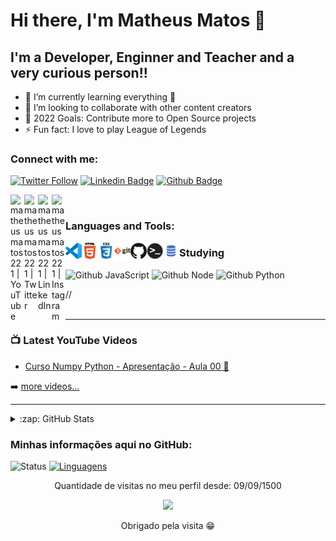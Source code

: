 # Hi there, I'm Matheus Matos 👋

## I'm a Developer, Enginner and Teacher and a very curious person!!

- 🌱 I’m currently learning everything 🤣
- 👯 I’m looking to collaborate with other content creators
- 🥅 2022 Goals: Contribute more to Open Source projects
- ⚡ Fun fact: I love to play League of Legends


### Connect with me:

[![Twitter Follow](https://img.shields.io/twitter/follow/math_matoso?color=1DA1F2&logo=twitter&style=for-the-badge)][twitter]
[![Linkedin Badge](https://img.shields.io/badge/LinkedIn-0077B5?style=for-the-badge&logo=linkedin&logoColor=white&link=https://www.linkedin.com/in/matheusmatos221/)][linkedin]
[![Github Badge](https://img.shields.io/badge/GitHub-100000?style=for-the-badge&logo=github&logoColor=white&link=https://github.com//matheusmatos221/)][github]


[<img align="left" alt="matheusmatos221 | YouTube" width="22px" src="https://cdn.jsdelivr.net/npm/simple-icons@v3/icons/youtube.svg" />][youtube]
[<img align="left" alt="matheusmatos221 | Twitter" width="22px" src="https://cdn.jsdelivr.net/npm/simple-icons@v3/icons/twitter.svg" />][twitter]
[<img align="left" alt="matheusmatos221 | LinkedIn" width="22px" src="https://cdn.jsdelivr.net/npm/simple-icons@v3/icons/linkedin.svg" />][linkedin]
[<img align="left" alt="matheusmatos221 | Instagram" width="22px" src="https://cdn.jsdelivr.net/npm/simple-icons@v3/icons/instagram.svg" />][instagram]



<br />

### Languages and Tools:

<img align="left" alt="Visual Studio Code" width="26px" src="https://raw.githubusercontent.com/github/explore/80688e429a7d4ef2fca1e82350fe8e3517d3494d/topics/visual-studio-code/visual-studio-code.png" />
<img align="left" alt="HTML5" width="26px" src="https://raw.githubusercontent.com/github/explore/80688e429a7d4ef2fca1e82350fe8e3517d3494d/topics/html/html.png" />
<img align="left" alt="CSS3" width="26px" src="https://raw.githubusercontent.com/github/explore/80688e429a7d4ef2fca1e82350fe8e3517d3494d/topics/css/css.png" />
<img align="left" alt="Git" width="26px" src="https://raw.githubusercontent.com/github/explore/80688e429a7d4ef2fca1e82350fe8e3517d3494d/topics/git/git.png" />
<img align="left" alt="GitHub" width="26px" src="https://raw.githubusercontent.com/github/explore/78df643247d429f6cc873026c0622819ad797942/topics/github/github.png" />
<img align="left" alt="Terminal" width="26px" src="https://raw.githubusercontent.com/github/explore/80688e429a7d4ef2fca1e82350fe8e3517d3494d/topics/terminal/terminal.png" />
<img align="left" alt="SQL" width="26px" src="https://raw.githubusercontent.com/github/explore/80688e429a7d4ef2fca1e82350fe8e3517d3494d/topics/sql/sql.png" />

### Studying

![Github JavaScript](https://img.shields.io/badge/JavaScript-F7DF1E?style=for-the-badge&logo=javascript&logoColor=black)
![Github Node](https://img.shields.io/badge/Node.js-43853D?style=for-the-badge&logo=node.js&logoColor=white)
![Github Python](https://img.shields.io/badge/python-3.9%2B%20-white)

//
<br />
<br />

---

### 📺 Latest YouTube Videos

<!-- YOUTUBE:START -->
- [Curso Numpy Python - Apresentação - Aula 00 💪](https://www.youtube.com/watch?v=x1LwjOUwPBs&t=6s&ab_channel=MatheusdaCruzMatos)
<!-- YOUTUBE:END -->

➡️ [more videos...](https://www.youtube.com/channel/UCVQfrV-qooQ_D-w-8lG_djA)

---

<details>
  <summary>:zap: GitHub Stats</summary>
  <img align="left" alt="matheusmatos221's GitHub Stats" src="https://github-readme-stats.matheusmatos221.vercel.app/api?username=matheusmatos221r&show_icons=true&hide_border=true" />
</details>

### Minhas informações aqui no GitHub:
![Status](https://github-readme-stats.vercel.app/api?username=matheusmatos221) [![Linguagens](https://github-readme-stats.vercel.app/api/top-langs/?username=matheusmatos221&layout=compact)](https://github.com/matheusmatos221/github-readme-stats)

<p align="center">
 Quantidade de visitas no meu perfil desde: 09/09/1500<br></p>
<p align="center"> 
   <img alingn="center" src="https://profile-counter.glitch.me/matheusmatos221/count.svg" /></p>
<p align="center">
Obrigado pela visita 😁
</p>


[github]: https://github.com/matheusmatos221
[twitter]: https://twitter.com/math_matoso
[youtube]: https://www.youtube.com/channel/UCVQfrV-qooQ_D-w-8lG_djA
[instagram]: https://www.instagram.com/math_azzam/
[linkedin]: https://www.linkedin.com/in/matheus-matos-1045bb8a/

